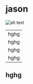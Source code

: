 # jason




<img src="https://s.yimg.com/cv/apiv2/twfrontpage/logo/Yahoo-TW-desktop-FP@2x.png" alt="alt text" title="image Title" />

<table>
  <tr><td>hghg</td></tr>
  <tr><td>hghg</td></tr>
  <tr><td>hghg</td></tr>
  <tr><td>hghg</td></tr>
 </table>

## hghg
